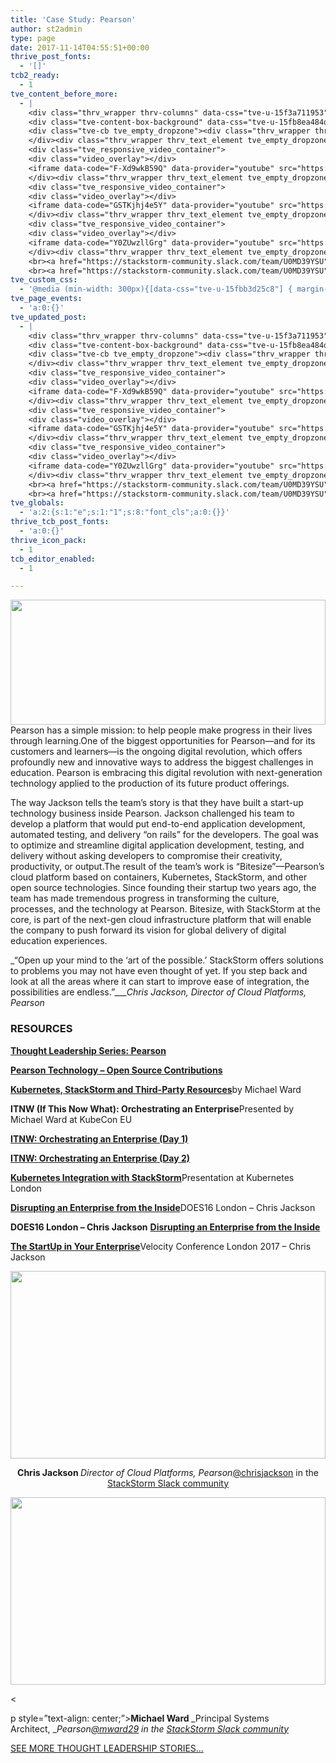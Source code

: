 ```yaml
---
title: 'Case Study: Pearson'
author: st2admin
type: page
date: 2017-11-14T04:55:51+00:00
thrive_post_fonts:
  - '[]'
tcb2_ready:
  - 1
tve_content_before_more:
  - |
    <div class="thrv_wrapper thrv-columns" data-css="tve-u-15f3a711953"><div class="tcb-flex-row tcb-resized tcb--cols--2" data-css="tve-u-15f3a71c57f"><div class="tcb-flex-col" data-css="tve-u-15fb8e531aa" style=""><div class="tcb-col tve_empty_dropzone" data-css="tve-u-15f31a6a6c0"><div class="thrv_wrapper thrv-columns" data-css="tve-u-15fb8e46836" style=""><div class="tcb-flex-row tcb--cols--2 tcb-resized" data-css="tve-u-15fb8e457bd"><div class="tcb-flex-col" data-css="tve-u-15fb8e3f181" style=""><div class="tcb-col tve_empty_dropzone"><div class="thrv_wrapper tve_image_caption" data-css="tve-u-15fb8e3d64a"><span class="tve_image_frame" style="width: 100%;"><a href="https://stackstorm.com/wp/wp-content/uploads/2017/11/pearson.jpg" rel=""><img class="tve_image wp-image-7236" alt="" width="300" height="200" title="pearson" data-id="7236" src="//stackstorm.com/wp/wp-content/uploads/2017/11/pearson.jpg" style="width: 100%;"></a></span></div></div></div><div class="tcb-flex-col" data-css="tve-u-15fb8e383c5" style=""><div class="tcb-col tve_empty_dropzone"><div class="thrv_wrapper thrv_text_element tve_empty_dropzone" style=""><p>Pearson has a simple mission: to help people make progress in their lives through learning.<br><br>One of the biggest opportunities for Pearson—and for its customers and learners—is the ongoing digital revolution, which offers profoundly new and innovative ways to address the biggest challenges in education. Pearson is embracing this digital revolution with next-generation technology applied to the production of its future product offerings.&nbsp;</p></div></div></div></div></div><div class="thrv_wrapper thrv_text_element tve_empty_dropzone"><p>The way Jackson tells the team’s story is that they have built a start-up technology business inside Pearson. Jackson challenged his team to develop a platform that would put end-to-end application development, automated testing, and delivery “on rails” for the developers. The goal was to optimize and streamline digital application development, testing, and delivery without asking developers to compromise their creativity, productivity, or output.<br><br>The result of the team's work is “Bitesize”—Pearson's cloud platform based on containers, Kubernetes, StackStorm, and other open source technologies. Since founding their startup two years ago, the team has made tremendous progress in transforming the culture, processes, and the technology at Pearson. Bitesize, with StackStorm at the core, is part of the next-gen cloud infrastructure platform that will enable the company to push forward its vision for global delivery of digital education experiences.&nbsp;</p></div><div class="thrv_wrapper thrv_contentbox_shortcode thrv-content-box" data-css="tve-u-15fb8ea39b1">
    <div class="tve-content-box-background" data-css="tve-u-15fb8ea484d" data-clip-id="eb362f74a40ca"><svg width="0" height="0" class="tve-decoration-svg"><defs><clipPath id="clip-bottom-eb362f74a40ca" class="decoration-clip clip-path-bottom" clipPathUnits="objectBoundingBox" data-screen="" decoration-type="slanted" slanted-angle="5" style=""><polygon points="0 0, 0 1, 11.4301 0, 1 0"></polygon></clipPath></defs></svg></div>
    <div class="tve-cb tve_empty_dropzone"><div class="thrv_wrapper thrv_text_element tve_empty_dropzone"><p><em>“Open up your mind to the 'art of the possible.' StackStorm offers solutions to problems you may not have even thought of yet. If you step back and look at all the areas where it can start to improve ease of integration, the possibilities are endless.”</em><em></em><br><em><br>Chris Jackson, </em><br><em>Director of Cloud Platforms, Pearson</em></p></div></div>
    </div><div class="thrv_wrapper thrv_text_element tve_empty_dropzone" data-css="tve-u-15f3a5f3a2d"><h3 class="">RESOURCES</h3></div><div class="thrv_wrapper thrv-columns" style=""><div class="tcb-flex-row tcb--cols--2 tcb-resized" data-css="tve-u-15f3a71c586"><div class="tcb-flex-col" data-css="tve-u-15fb8e58782" style=""><div class="tcb-col tve_empty_dropzone"><div class="thrv_wrapper thrv_icon tcb-icon-display" data-css="tve-u-15fb8e56833" data-link-wrap="1" data-tcb_hover_state_parent=""><span data-name="file-pdf" class="tve_sc_icon icon-file-pdf"></span></div></div></div><div class="tcb-flex-col" data-css="tve-u-15fb8e5878b" style=""><div class="tcb-col tve_empty_dropzone"><div class="thrv_wrapper thrv_text_element tve_empty_dropzone" data-css="tve-u-15fbaeafe37" style=""><p><a href="https://stackstorm.com/wp/wp-content/uploads/2017/11/Pearson-Thought-Leadership-Paper_102717.pdf" rel="nofollow" target="_blank"><strong>Thought Leadership Series: Pearson</strong><strong></strong></a><br></p></div></div></div></div></div><div class="thrv_wrapper thrv-columns" style=""><div class="tcb-flex-row tcb--cols--2 tcb-resized" data-css="tve-u-15f3a71c586"><div class="tcb-flex-col" data-css="tve-u-15fb8e5bd07" style=""><div class="tcb-col tve_empty_dropzone"><div class="thrv_wrapper thrv_icon tcb-icon-display" data-css="tve-u-15fb8e5990d" data-link-wrap="1" data-tcb_hover_state_parent=""><span data-name="github2" class="tve_sc_icon icon-github2"></span></div></div></div><div class="tcb-flex-col" data-css="tve-u-15fb8e5bd10" style=""><div class="tcb-col tve_empty_dropzone"><div class="thrv_wrapper thrv_text_element tve_empty_dropzone" data-css="tve-u-15fbaeb5586" style=""><p><strong><a href="https://github.com/pearsontechnology" rel="nofollow" target="_blank">Pearson Technology - Open Source Contributions</a>&nbsp;</strong></p></div></div></div></div></div><div class="thrv_wrapper thrv-columns"><div class="tcb-flex-row tcb--cols--2 tcb-resized" data-css="tve-u-15f3a71c588"><div class="tcb-flex-col" data-css="tve-u-15fb8e5eb9b" style=""><div class="tcb-col tve_empty_dropzone"><a href="http://www.devoperandi.com/tag/stackstorm/" target="_blank" rel="" class="tve_empty_dropzone"><div class="thrv_wrapper thrv_icon tcb-icon-display" data-css="tve-u-15fb8e5d547" data-tcb_hover_state_parent="" data-link-wrap="1"><span data-name="newspaper2" class="tve_sc_icon icon-newspaper2"></span></div></a></div></div><div class="tcb-flex-col" data-css="tve-u-15fb8e5eba5" style=""><div class="tcb-col tve_empty_dropzone" style=""><div class="thrv_wrapper thrv_text_element tve_empty_dropzone" data-css="tve-u-15f3a5eb67b"><p><a href="http://www.devoperandi.com/tag/stackstorm/" rel="nofollow" target="_blank"><strong>Kubernetes, StackStorm and Third-Party Resources</strong></a><br>by Michael Ward</p></div></div></div></div></div><div class="thrv_wrapper thrv-columns"><div class="tcb-flex-row tcb-resized tcb--cols--2" data-css="tve-u-15fbb394adf"><div class="tcb-flex-col" data-css="tve-u-15fb8e61608" style=""><div class="tcb-col tve_empty_dropzone"><div class="thrv_wrapper thrv_icon tcb-icon-display" data-css="tve-u-15fb8e60183" data-tcb_hover_state_parent="" data-link-wrap="1"><span data-name="video2" class="tve_sc_icon icon-video2"></span></div></div></div><div class="tcb-flex-col" data-css="tve-u-15fb8e61612" style=""><div class="tcb-col tve_empty_dropzone"><div class="thrv_wrapper thrv_text_element tve_empty_dropzone" data-css="tve-u-15f3a5ed55f"><p><strong>ITNW (If This Now What): Orchestrating an Enterprise</strong><br>Presented by Michael Ward at KubeCon EU</p></div><div class="thrv_wrapper thrv-columns" data-css="tve-u-15fbb3716c9"><div class="tcb-flex-row tcb--cols--2" data-css="tve-u-15fbb370a04"><div class="tcb-flex-col"><div class="tcb-col tve_empty_dropzone"><div class="thrv_responsive_video thrv_wrapper" data-type="youtube" data-url="https://www.youtube.com/watch?v=F-Xd9wkB59Q" data-css="tve-u-15fbb376a53">
    <div class="tve_responsive_video_container">
    <div class="video_overlay"></div>
    <iframe data-code="F-Xd9wkB59Q" data-provider="youtube" src="https://www.youtube.com/embed/F-Xd9wkB59Q?rel=1&amp;modestbranding=0&amp;controls=1&amp;showinfo=1&amp;fs=1&amp;wmode=transparent" data-src="https://www.youtube.com/embed/F-Xd9wkB59Q?rel=1&amp;modestbranding=0&amp;controls=1&amp;showinfo=1&amp;fs=1&amp;wmode=transparent" frameborder="0" allowfullscreen=""></iframe></div>
    </div><div class="thrv_wrapper thrv_text_element tve_empty_dropzone" data-css="tve-u-15fbb387e03"><p data-css="tve-u-15fbb386865"><a href="https://www.youtube.com/watch?v=F-Xd9wkB59Q" target="_blank" rel="nofollow"><strong>ITNW: Orchestrating an Enterprise (Day 1)</strong></a></p></div></div></div><div class="tcb-flex-col"><div class="tcb-col tve_empty_dropzone"><div class="thrv_responsive_video thrv_wrapper" data-type="youtube" data-url="https://www.youtube.com/watch?v=GSTKjhj4e5Y" data-css="tve-u-15fbb37872b">
    <div class="tve_responsive_video_container">
    <div class="video_overlay"></div>
    <iframe data-code="GSTKjhj4e5Y" data-provider="youtube" src="https://www.youtube.com/embed/GSTKjhj4e5Y?rel=1&amp;modestbranding=0&amp;controls=1&amp;showinfo=1&amp;fs=1&amp;wmode=transparent" data-src="https://www.youtube.com/embed/GSTKjhj4e5Y?rel=1&amp;modestbranding=0&amp;controls=1&amp;showinfo=1&amp;fs=1&amp;wmode=transparent" frameborder="0" allowfullscreen=""></iframe></div>
    </div><div class="thrv_wrapper thrv_text_element tve_empty_dropzone" data-css="tve-u-15fbb387e03"><p data-css="tve-u-15fbb386865"><a href="https://www.youtube.com/watch?v=GSTKjhj4e5Y" target="_blank" rel="nofollow"><strong>ITNW: Orchestrating an Enterprise (Day 2)</strong></a></p></div></div></div></div></div></div></div></div></div><div class="thrv_wrapper thrv-columns"><div class="tcb-flex-row tcb-resized tcb--cols--2" data-css="tve-u-15f3a71c589"><div class="tcb-flex-col" data-css="tve-u-15fb8e63904" style=""><div class="tcb-col tve_empty_dropzone"><div class="thrv_wrapper thrv_icon tcb-icon-display" data-css="tve-u-15fb8e622b3" data-tcb_hover_state_parent="" data-link-wrap="1"><span data-name="video2" class="tve_sc_icon icon-video2"></span></div></div></div><div class="tcb-flex-col" data-css="tve-u-15fb8e6390d" style=""><div class="tcb-col tve_empty_dropzone"><div class="thrv_wrapper thrv_text_element tve_empty_dropzone" data-css="tve-u-15f3a5ed55f"><p><a href="https://skillsmatter.com/skillscasts/9253-kubernetes-integration-with-stackstorm" rel="nofollow" target="_blank"><strong>Kubernetes Integration with StackStorm</strong></a><br>Presentation at Kubernetes London</p></div></div></div></div></div><div class="thrv_wrapper thrv-columns"><div class="tcb-flex-row tcb-resized tcb--cols--2" data-css="tve-u-15f3a71c589"><div class="tcb-flex-col" data-css="tve-u-15fb8e6624a" style=""><div class="tcb-col tve_empty_dropzone"><div class="thrv_wrapper thrv_icon tcb-icon-display" data-css="tve-u-15fb8e64568" data-tcb_hover_state_parent="" data-link-wrap="1"><span data-name="video2" class="tve_sc_icon icon-video2"></span></div></div></div><div class="tcb-flex-col" data-css="tve-u-15fb8e66259" style=""><div class="tcb-col tve_empty_dropzone"><div class="thrv_wrapper thrv_text_element tve_empty_dropzone" data-css="tve-u-15f3a5ed55f"><p><a href="https://www.youtube.com/watch?v=Y0ZUwzllGrg" rel="nofollow" target="_blank"><strong>Disrupting an Enterprise from the Inside</strong></a><br>DOES16 London - Chris Jackson</p></div><div class="thrv_wrapper thrv-columns" data-css="tve-u-15fbb3cf459"><div class="tcb-flex-row tcb--cols--2" data-css="tve-u-15fbb3cf864"><div class="tcb-flex-col"><div class="tcb-col tve_empty_dropzone"><div class="thrv_responsive_video thrv_wrapper" data-type="youtube" data-url="https://www.youtube.com/watch?v=Y0ZUwzllGrg" data-css="tve-u-15fbb3d25c8">
    <div class="tve_responsive_video_container">
    <div class="video_overlay"></div>
    <iframe data-code="Y0ZUwzllGrg" data-provider="youtube" src="https://www.youtube.com/embed/Y0ZUwzllGrg?rel=1&amp;modestbranding=0&amp;controls=1&amp;showinfo=1&amp;fs=1&amp;wmode=transparent" data-src="https://www.youtube.com/embed/Y0ZUwzllGrg?rel=1&amp;modestbranding=0&amp;controls=1&amp;showinfo=1&amp;fs=1&amp;wmode=transparent" frameborder="0" allowfullscreen=""></iframe></div>
    </div><div class="thrv_wrapper thrv_text_element tve_empty_dropzone" data-css="tve-u-15fbb387e03"><p data-css="tve-u-15fbb386865"><strong>DOES16 London - Chris Jackson </strong><br><a href="https://www.youtube.com/watch?v=Y0ZUwzllGrg" target="_blank" rel="nofollow"><strong>Disrupting an Enterprise from the Inside</strong></a></p></div></div></div><div class="tcb-flex-col"><div class="tcb-col"></div></div></div></div></div></div></div></div><div class="thrv_wrapper thrv-columns"><div class="tcb-flex-row tcb--cols--2 tcb-resized" data-css="tve-u-15f3a71c586"><div class="tcb-flex-col" data-css="tve-u-15fb8e68837" style=""><div class="tcb-col tve_empty_dropzone"><div class="thrv_wrapper thrv_icon tcb-icon-display" data-css="tve-u-15fb8e67303" data-link-wrap="1" data-tcb_hover_state_parent=""><span data-name="file-pdf" class="tve_sc_icon icon-file-pdf"></span></div></div></div><div class="tcb-flex-col" data-css="tve-u-15fb8e68841" style=""><div class="tcb-col tve_empty_dropzone"><div class="thrv_wrapper thrv_text_element tve_empty_dropzone" data-css="tve-u-15f3a5e95a7"><p><a href="https://cdn.oreillystatic.com/en/assets/1/event/264/The%20story%20of%20a%20startup%20built%20to%20disrupt%20an%20enterprise%20from%20the%20inside%20out%20Presentation.pdf" rel="nofollow" target="_blank"><strong>The StartUp in Your Enterprise</strong></a><br>Velocity Conference London 2017 - Chris Jackson</p></div></div></div></div></div><div class="thrv_wrapper thrv_text_element tve_empty_dropzone"><p><br></p></div></div></div><div class="tcb-flex-col" data-css="tve-u-15fb8e531b3" style=""><div class="tcb-col tve_empty_dropzone" style=""><div class="thrv_wrapper tve_image_caption" data-css="tve-u-15fb8e4c554"><span class="tve_image_frame" style="width: 100%;"><a href="https://stackstorm.com/wp/wp-content/uploads/2017/11/chrisjackson.jpg" rel=""><img class="tve_image wp-image-7221" alt="" width="300" height="300" title="chrisjackson" data-id="7221" src="//stackstorm.com/wp/wp-content/uploads/2017/11/chrisjackson-300x300.jpg" scale="0" style="width: 100%;"></a></span></div><div class="thrv_wrapper thrv_text_element tve_empty_dropzone" data-css="tve-u-15f6f4e0ffb" style=""><p style="text-align: center;"><strong>Chris Jackson&nbsp;</strong><br><em>Director of Cloud Platforms, </em><em>Pearson</em>
    <br><a href="https://stackstorm-community.slack.com/team/U0MD39YSU" rel="nofollow" target="_blank">@chrisjackson</a> in the <a href="https://stackstorm.com/community-signup" rel="nofollow" target="_blank">StackStorm Slack community</a></p></div><div class="thrv_wrapper tve_image_caption" data-css="tve-u-15fb8e4fea4"><span class="tve_image_frame" style="width: 100%;"><a href="https://stackstorm.com/wp/wp-content/uploads/2017/11/michaelward.jpg" rel=""><img class="tve_image wp-image-7230" alt="" width="300" height="300" title="michaelward" data-id="7230" src="//stackstorm.com/wp/wp-content/uploads/2017/11/michaelward-300x300.jpg" scale="0" style="width: 100%;"></a></span></div><div class="thrv_wrapper thrv_text_element tve_empty_dropzone" style=""><p style="text-align: center;"><strong>Michael Ward&nbsp;</strong><br><em>Principal Systems Architect,&nbsp;</em><em>Pearson</em><br><a href="https://stackstorm-community.slack.com/team/U0JRSKXJ9" rel="nofollow" target="_blank"><em>@mward29</em></a><em> in the <a href="https://stackstorm.com/community-signup" rel="nofollow" target="_blank">StackStorm Slack community</a></em>
    <br><a href="https://stackstorm-community.slack.com/team/U0MD39YSU" rel="nofollow" target="_blank">​</a></p></div></div></div></div></div><div class="thrv_wrapper thrv_text_element tve_empty_dropzone"><p><a href="https://stackstorm.com/stackstorm-thought-leaders/">SEE MORE THOUGHT LEADERSHIP STORIES...</a></p></div>
tve_custom_css:
  - '@media (min-width: 300px){[data-css="tve-u-15fbb3d25c8"] { margin-top: 0px !important; margin-bottom: 0px !important; }[data-css="tve-u-15fbb3cf864"] { padding-top: 0px !important; padding-bottom: 0px !important; }[data-css="tve-u-15fbb3cf459"] { margin-top: 0px !important; margin-bottom: 0px !important; }[data-css="tve-u-15fbb394adf"] { padding-bottom: 0px !important; padding-top: 0px !important; }[data-css="tve-u-15fbb387e03"] { margin-left: auto !important; margin-right: auto !important; float: none; }#tve_editor [data-css="tve-u-15fbb386865"] { font-size: 12px !important; }[data-css="tve-u-15fbb37872b"] { margin-top: 0px !important; margin-bottom: 0px !important; }[data-css="tve-u-15fbb376a53"] { margin-top: 0px !important; margin-bottom: 0px !important; }[data-css="tve-u-15fbb3716c9"] { margin-top: 0px !important; }[data-css="tve-u-15fbb370a04"] { padding-top: 0px !important; padding-bottom: 0px !important; }[data-css="tve-u-15fbaeb5586"] { margin-top: 12px !important; }[data-css="tve-u-15fbaeafe37"] { margin-top: 12px !important; }[data-css="tve-u-15fb8ea484d"] { clip-path: url("#clip-bottom-eb362f74a40ca"); -webkit-clip-path: url("#clip-bottom-eb362f74a40ca");  background-color: rgb(239, 239, 239) !important; }[data-css="tve-u-15fb8ea39b1"] { max-width: 700px; float: none; margin-left: auto !important; margin-right: auto !important; padding: 36px !important; }[data-css="tve-u-15fb8e68841"] { max-width: 85%; }[data-css="tve-u-15fb8e68837"] { max-width: 15%; }#tve_editor [data-css="tve-u-15fb8e67303"] > :first-child { color: rgb(255, 146, 18); }[data-css="tve-u-15fb8e67303"] { font-size: 60px; width: 60px; height: 60px; margin-top: 0px !important; margin-bottom: 0px !important; }[data-css="tve-u-15fb8e66259"] { max-width: 85%; }[data-css="tve-u-15fb8e6624a"] { max-width: 15%; }#tve_editor [data-css="tve-u-15fb8e64568"] > :first-child { color: rgb(255, 146, 18); }[data-css="tve-u-15fb8e64568"] { font-size: 60px; width: 60px; height: 60px; margin-top: 0px !important; margin-bottom: 0px !important; }[data-css="tve-u-15fb8e6390d"] { max-width: 85%; }[data-css="tve-u-15fb8e63904"] { max-width: 15%; }#tve_editor [data-css="tve-u-15fb8e622b3"] > :first-child { color: rgb(255, 146, 18); }[data-css="tve-u-15fb8e622b3"] { font-size: 60px; width: 60px; height: 60px; margin-top: 0px !important; margin-bottom: 0px !important; }[data-css="tve-u-15fb8e61612"] { max-width: 85%; }[data-css="tve-u-15fb8e61608"] { max-width: 15%; }#tve_editor [data-css="tve-u-15fb8e60183"] > :first-child { color: rgb(255, 146, 18); }[data-css="tve-u-15fb8e60183"] { font-size: 60px; width: 60px; height: 60px; margin-top: 0px !important; margin-bottom: 0px !important; }[data-css="tve-u-15fb8e5eba5"] { max-width: 85%; }[data-css="tve-u-15fb8e5eb9b"] { max-width: 15%; }#tve_editor [data-css="tve-u-15fb8e5d547"] > :first-child { color: rgb(255, 146, 18); }[data-css="tve-u-15fb8e5d547"] { font-size: 60px; width: 60px; height: 60px; margin-top: 0px !important; margin-bottom: 0px !important; }[data-css="tve-u-15fb8e5bd10"] { max-width: 85%; }[data-css="tve-u-15fb8e5bd07"] { max-width: 15%; }#tve_editor [data-css="tve-u-15fb8e5990d"] > :first-child { color: rgb(255, 146, 18); }[data-css="tve-u-15fb8e5990d"] { font-size: 60px; width: 60px; height: 60px; margin-top: 0px !important; margin-bottom: 0px !important; }[data-css="tve-u-15fb8e5878b"] { max-width: 85%; }[data-css="tve-u-15fb8e58782"] { max-width: 15%; }#tve_editor [data-css="tve-u-15fb8e56833"] > :first-child { color: rgb(255, 146, 18); }[data-css="tve-u-15fb8e56833"] { font-size: 60px; width: 60px; height: 60px; margin-top: 0px !important; margin-bottom: 0px !important; }[data-css="tve-u-15fb8e531b3"] { max-width: 25%; }[data-css="tve-u-15fb8e531aa"] { max-width: 75%; }[data-css="tve-u-15fb8e4fea4"] + div { clear: none; }[data-css="tve-u-15fb8e4fea4"] { float: none; width: 200px; margin-left: auto !important; margin-right: auto !important; }[data-css="tve-u-15fb8e4c554"] + div { clear: none; }[data-css="tve-u-15fb8e4c554"] { float: none; width: 200px; margin-left: auto !important; margin-right: auto !important; }[data-css="tve-u-15fb8e46836"] { margin-bottom: 0px !important; margin-top: 0px !important; }[data-css="tve-u-15fb8e457bd"] { padding-bottom: 0px !important; padding-top: 0px !important; }[data-css="tve-u-15fb8e3f181"] { max-width: 20%; }[data-css="tve-u-15fb8e3d64a"] { float: none; width: 150px; margin-top: 0px !important; }[data-css="tve-u-15fb8e383c5"] { max-width: 80%; }}'
tve_page_events:
  - 'a:0:{}'
tve_updated_post:
  - |
    <div class="thrv_wrapper thrv-columns" data-css="tve-u-15f3a711953"><div class="tcb-flex-row tcb-resized tcb--cols--2" data-css="tve-u-15f3a71c57f"><div class="tcb-flex-col" data-css="tve-u-15fb8e531aa" style=""><div class="tcb-col tve_empty_dropzone" data-css="tve-u-15f31a6a6c0"><div class="thrv_wrapper thrv-columns" data-css="tve-u-15fb8e46836" style=""><div class="tcb-flex-row tcb--cols--2 tcb-resized" data-css="tve-u-15fb8e457bd"><div class="tcb-flex-col" data-css="tve-u-15fb8e3f181" style=""><div class="tcb-col tve_empty_dropzone"><div class="thrv_wrapper tve_image_caption" data-css="tve-u-15fb8e3d64a"><span class="tve_image_frame" style="width: 100%;"><a href="https://stackstorm.com/wp/wp-content/uploads/2017/11/pearson.jpg" rel=""><img class="tve_image wp-image-7236" alt="" width="300" height="200" title="pearson" data-id="7236" src="//stackstorm.com/wp/wp-content/uploads/2017/11/pearson.jpg" style="width: 100%;"></a></span></div></div></div><div class="tcb-flex-col" data-css="tve-u-15fb8e383c5" style=""><div class="tcb-col tve_empty_dropzone"><div class="thrv_wrapper thrv_text_element tve_empty_dropzone" style=""><p>Pearson has a simple mission: to help people make progress in their lives through learning.<br><br>One of the biggest opportunities for Pearson—and for its customers and learners—is the ongoing digital revolution, which offers profoundly new and innovative ways to address the biggest challenges in education. Pearson is embracing this digital revolution with next-generation technology applied to the production of its future product offerings.&nbsp;</p></div></div></div></div></div><div class="thrv_wrapper thrv_text_element tve_empty_dropzone"><p>The way Jackson tells the team’s story is that they have built a start-up technology business inside Pearson. Jackson challenged his team to develop a platform that would put end-to-end application development, automated testing, and delivery “on rails” for the developers. The goal was to optimize and streamline digital application development, testing, and delivery without asking developers to compromise their creativity, productivity, or output.<br><br>The result of the team's work is “Bitesize”—Pearson's cloud platform based on containers, Kubernetes, StackStorm, and other open source technologies. Since founding their startup two years ago, the team has made tremendous progress in transforming the culture, processes, and the technology at Pearson. Bitesize, with StackStorm at the core, is part of the next-gen cloud infrastructure platform that will enable the company to push forward its vision for global delivery of digital education experiences.&nbsp;</p></div><div class="thrv_wrapper thrv_contentbox_shortcode thrv-content-box" data-css="tve-u-15fb8ea39b1">
    <div class="tve-content-box-background" data-css="tve-u-15fb8ea484d" data-clip-id="eb362f74a40ca"><svg width="0" height="0" class="tve-decoration-svg"><defs><clipPath id="clip-bottom-eb362f74a40ca" class="decoration-clip clip-path-bottom" clipPathUnits="objectBoundingBox" data-screen="" decoration-type="slanted" slanted-angle="5" style=""><polygon points="0 0, 0 1, 11.4301 0, 1 0"></polygon></clipPath></defs></svg></div>
    <div class="tve-cb tve_empty_dropzone"><div class="thrv_wrapper thrv_text_element tve_empty_dropzone"><p><em>“Open up your mind to the 'art of the possible.' StackStorm offers solutions to problems you may not have even thought of yet. If you step back and look at all the areas where it can start to improve ease of integration, the possibilities are endless.”</em><em></em><br><em><br>Chris Jackson, </em><br><em>Director of Cloud Platforms, Pearson</em></p></div></div>
    </div><div class="thrv_wrapper thrv_text_element tve_empty_dropzone" data-css="tve-u-15f3a5f3a2d"><h3 class="">RESOURCES</h3></div><div class="thrv_wrapper thrv-columns" style=""><div class="tcb-flex-row tcb--cols--2 tcb-resized" data-css="tve-u-15f3a71c586"><div class="tcb-flex-col" data-css="tve-u-15fb8e58782" style=""><div class="tcb-col tve_empty_dropzone"><div class="thrv_wrapper thrv_icon tcb-icon-display" data-css="tve-u-15fb8e56833" data-link-wrap="1" data-tcb_hover_state_parent=""><span data-name="file-pdf" class="tve_sc_icon icon-file-pdf"></span></div></div></div><div class="tcb-flex-col" data-css="tve-u-15fb8e5878b" style=""><div class="tcb-col tve_empty_dropzone"><div class="thrv_wrapper thrv_text_element tve_empty_dropzone" data-css="tve-u-15fbaeafe37" style=""><p><a href="https://stackstorm.com/wp/wp-content/uploads/2017/11/Pearson-Thought-Leadership-Paper_102717.pdf" rel="nofollow" target="_blank"><strong>Thought Leadership Series: Pearson</strong><strong></strong></a><br></p></div></div></div></div></div><div class="thrv_wrapper thrv-columns" style=""><div class="tcb-flex-row tcb--cols--2 tcb-resized" data-css="tve-u-15f3a71c586"><div class="tcb-flex-col" data-css="tve-u-15fb8e5bd07" style=""><div class="tcb-col tve_empty_dropzone"><div class="thrv_wrapper thrv_icon tcb-icon-display" data-css="tve-u-15fb8e5990d" data-link-wrap="1" data-tcb_hover_state_parent=""><span data-name="github2" class="tve_sc_icon icon-github2"></span></div></div></div><div class="tcb-flex-col" data-css="tve-u-15fb8e5bd10" style=""><div class="tcb-col tve_empty_dropzone"><div class="thrv_wrapper thrv_text_element tve_empty_dropzone" data-css="tve-u-15fbaeb5586" style=""><p><strong><a href="https://github.com/pearsontechnology" rel="nofollow" target="_blank">Pearson Technology - Open Source Contributions</a>&nbsp;</strong></p></div></div></div></div></div><div class="thrv_wrapper thrv-columns"><div class="tcb-flex-row tcb--cols--2 tcb-resized" data-css="tve-u-15f3a71c588"><div class="tcb-flex-col" data-css="tve-u-15fb8e5eb9b" style=""><div class="tcb-col tve_empty_dropzone"><a href="http://www.devoperandi.com/tag/stackstorm/" target="_blank" rel="" class="tve_empty_dropzone"><div class="thrv_wrapper thrv_icon tcb-icon-display" data-css="tve-u-15fb8e5d547" data-tcb_hover_state_parent="" data-link-wrap="1"><span data-name="newspaper2" class="tve_sc_icon icon-newspaper2"></span></div></a></div></div><div class="tcb-flex-col" data-css="tve-u-15fb8e5eba5" style=""><div class="tcb-col tve_empty_dropzone" style=""><div class="thrv_wrapper thrv_text_element tve_empty_dropzone" data-css="tve-u-15f3a5eb67b"><p><a href="http://www.devoperandi.com/tag/stackstorm/" rel="nofollow" target="_blank"><strong>Kubernetes, StackStorm and Third-Party Resources</strong></a><br>by Michael Ward</p></div></div></div></div></div><div class="thrv_wrapper thrv-columns"><div class="tcb-flex-row tcb-resized tcb--cols--2" data-css="tve-u-15fbb394adf"><div class="tcb-flex-col" data-css="tve-u-15fb8e61608" style=""><div class="tcb-col tve_empty_dropzone"><div class="thrv_wrapper thrv_icon tcb-icon-display" data-css="tve-u-15fb8e60183" data-tcb_hover_state_parent="" data-link-wrap="1"><span data-name="video2" class="tve_sc_icon icon-video2"></span></div></div></div><div class="tcb-flex-col" data-css="tve-u-15fb8e61612" style=""><div class="tcb-col tve_empty_dropzone"><div class="thrv_wrapper thrv_text_element tve_empty_dropzone" data-css="tve-u-15f3a5ed55f"><p><strong>ITNW (If This Now What): Orchestrating an Enterprise</strong><br>Presented by Michael Ward at KubeCon EU</p></div><div class="thrv_wrapper thrv-columns" data-css="tve-u-15fbb3716c9"><div class="tcb-flex-row tcb--cols--2" data-css="tve-u-15fbb370a04"><div class="tcb-flex-col"><div class="tcb-col tve_empty_dropzone"><div class="thrv_responsive_video thrv_wrapper" data-type="youtube" data-url="https://www.youtube.com/watch?v=F-Xd9wkB59Q" data-css="tve-u-15fbb376a53">
    <div class="tve_responsive_video_container">
    <div class="video_overlay"></div>
    <iframe data-code="F-Xd9wkB59Q" data-provider="youtube" src="https://www.youtube.com/embed/F-Xd9wkB59Q?rel=1&amp;modestbranding=0&amp;controls=1&amp;showinfo=1&amp;fs=1&amp;wmode=transparent" data-src="https://www.youtube.com/embed/F-Xd9wkB59Q?rel=1&amp;modestbranding=0&amp;controls=1&amp;showinfo=1&amp;fs=1&amp;wmode=transparent" frameborder="0" allowfullscreen=""></iframe></div>
    </div><div class="thrv_wrapper thrv_text_element tve_empty_dropzone" data-css="tve-u-15fbb387e03"><p data-css="tve-u-15fbb386865"><a href="https://www.youtube.com/watch?v=F-Xd9wkB59Q" target="_blank" rel="nofollow"><strong>ITNW: Orchestrating an Enterprise (Day 1)</strong></a></p></div></div></div><div class="tcb-flex-col"><div class="tcb-col tve_empty_dropzone"><div class="thrv_responsive_video thrv_wrapper" data-type="youtube" data-url="https://www.youtube.com/watch?v=GSTKjhj4e5Y" data-css="tve-u-15fbb37872b">
    <div class="tve_responsive_video_container">
    <div class="video_overlay"></div>
    <iframe data-code="GSTKjhj4e5Y" data-provider="youtube" src="https://www.youtube.com/embed/GSTKjhj4e5Y?rel=1&amp;modestbranding=0&amp;controls=1&amp;showinfo=1&amp;fs=1&amp;wmode=transparent" data-src="https://www.youtube.com/embed/GSTKjhj4e5Y?rel=1&amp;modestbranding=0&amp;controls=1&amp;showinfo=1&amp;fs=1&amp;wmode=transparent" frameborder="0" allowfullscreen=""></iframe></div>
    </div><div class="thrv_wrapper thrv_text_element tve_empty_dropzone" data-css="tve-u-15fbb387e03"><p data-css="tve-u-15fbb386865"><a href="https://www.youtube.com/watch?v=GSTKjhj4e5Y" target="_blank" rel="nofollow"><strong>ITNW: Orchestrating an Enterprise (Day 2)</strong></a></p></div></div></div></div></div></div></div></div></div><div class="thrv_wrapper thrv-columns"><div class="tcb-flex-row tcb-resized tcb--cols--2" data-css="tve-u-15f3a71c589"><div class="tcb-flex-col" data-css="tve-u-15fb8e63904" style=""><div class="tcb-col tve_empty_dropzone"><div class="thrv_wrapper thrv_icon tcb-icon-display" data-css="tve-u-15fb8e622b3" data-tcb_hover_state_parent="" data-link-wrap="1"><span data-name="video2" class="tve_sc_icon icon-video2"></span></div></div></div><div class="tcb-flex-col" data-css="tve-u-15fb8e6390d" style=""><div class="tcb-col tve_empty_dropzone"><div class="thrv_wrapper thrv_text_element tve_empty_dropzone" data-css="tve-u-15f3a5ed55f"><p><a href="https://skillsmatter.com/skillscasts/9253-kubernetes-integration-with-stackstorm" rel="nofollow" target="_blank"><strong>Kubernetes Integration with StackStorm</strong></a><br>Presentation at Kubernetes London</p></div></div></div></div></div><div class="thrv_wrapper thrv-columns"><div class="tcb-flex-row tcb-resized tcb--cols--2" data-css="tve-u-15f3a71c589"><div class="tcb-flex-col" data-css="tve-u-15fb8e6624a" style=""><div class="tcb-col tve_empty_dropzone"><div class="thrv_wrapper thrv_icon tcb-icon-display" data-css="tve-u-15fb8e64568" data-tcb_hover_state_parent="" data-link-wrap="1"><span data-name="video2" class="tve_sc_icon icon-video2"></span></div></div></div><div class="tcb-flex-col" data-css="tve-u-15fb8e66259" style=""><div class="tcb-col tve_empty_dropzone"><div class="thrv_wrapper thrv_text_element tve_empty_dropzone" data-css="tve-u-15f3a5ed55f"><p><a href="https://www.youtube.com/watch?v=Y0ZUwzllGrg" rel="nofollow" target="_blank"><strong>Disrupting an Enterprise from the Inside</strong></a><br>DOES16 London - Chris Jackson</p></div><div class="thrv_wrapper thrv-columns" data-css="tve-u-15fbb3cf459"><div class="tcb-flex-row tcb--cols--2" data-css="tve-u-15fbb3cf864"><div class="tcb-flex-col"><div class="tcb-col tve_empty_dropzone"><div class="thrv_responsive_video thrv_wrapper" data-type="youtube" data-url="https://www.youtube.com/watch?v=Y0ZUwzllGrg" data-css="tve-u-15fbb3d25c8">
    <div class="tve_responsive_video_container">
    <div class="video_overlay"></div>
    <iframe data-code="Y0ZUwzllGrg" data-provider="youtube" src="https://www.youtube.com/embed/Y0ZUwzllGrg?rel=1&amp;modestbranding=0&amp;controls=1&amp;showinfo=1&amp;fs=1&amp;wmode=transparent" data-src="https://www.youtube.com/embed/Y0ZUwzllGrg?rel=1&amp;modestbranding=0&amp;controls=1&amp;showinfo=1&amp;fs=1&amp;wmode=transparent" frameborder="0" allowfullscreen=""></iframe></div>
    </div><div class="thrv_wrapper thrv_text_element tve_empty_dropzone" data-css="tve-u-15fbb387e03"><p data-css="tve-u-15fbb386865"><strong>DOES16 London - Chris Jackson </strong><br><a href="https://www.youtube.com/watch?v=Y0ZUwzllGrg" target="_blank" rel="nofollow"><strong>Disrupting an Enterprise from the Inside</strong></a></p></div></div></div><div class="tcb-flex-col"><div class="tcb-col"></div></div></div></div></div></div></div></div><div class="thrv_wrapper thrv-columns"><div class="tcb-flex-row tcb--cols--2 tcb-resized" data-css="tve-u-15f3a71c586"><div class="tcb-flex-col" data-css="tve-u-15fb8e68837" style=""><div class="tcb-col tve_empty_dropzone"><div class="thrv_wrapper thrv_icon tcb-icon-display" data-css="tve-u-15fb8e67303" data-link-wrap="1" data-tcb_hover_state_parent=""><span data-name="file-pdf" class="tve_sc_icon icon-file-pdf"></span></div></div></div><div class="tcb-flex-col" data-css="tve-u-15fb8e68841" style=""><div class="tcb-col tve_empty_dropzone"><div class="thrv_wrapper thrv_text_element tve_empty_dropzone" data-css="tve-u-15f3a5e95a7"><p><a href="https://cdn.oreillystatic.com/en/assets/1/event/264/The%20story%20of%20a%20startup%20built%20to%20disrupt%20an%20enterprise%20from%20the%20inside%20out%20Presentation.pdf" rel="nofollow" target="_blank"><strong>The StartUp in Your Enterprise</strong></a><br>Velocity Conference London 2017 - Chris Jackson</p></div></div></div></div></div><div class="thrv_wrapper thrv_text_element tve_empty_dropzone"><p><br></p></div></div></div><div class="tcb-flex-col" data-css="tve-u-15fb8e531b3" style=""><div class="tcb-col tve_empty_dropzone" style=""><div class="thrv_wrapper tve_image_caption" data-css="tve-u-15fb8e4c554"><span class="tve_image_frame" style="width: 100%;"><a href="https://stackstorm.com/wp/wp-content/uploads/2017/11/chrisjackson.jpg" rel=""><img class="tve_image wp-image-7221" alt="" width="300" height="300" title="chrisjackson" data-id="7221" src="//stackstorm.com/wp/wp-content/uploads/2017/11/chrisjackson-300x300.jpg" scale="0" style="width: 100%;"></a></span></div><div class="thrv_wrapper thrv_text_element tve_empty_dropzone" data-css="tve-u-15f6f4e0ffb" style=""><p style="text-align: center;"><strong>Chris Jackson&nbsp;</strong><br><em>Director of Cloud Platforms, </em><em>Pearson</em>
    <br><a href="https://stackstorm-community.slack.com/team/U0MD39YSU" rel="nofollow" target="_blank">@chrisjackson</a> in the <a href="https://stackstorm.com/community-signup" rel="nofollow" target="_blank">StackStorm Slack community</a></p></div><div class="thrv_wrapper tve_image_caption" data-css="tve-u-15fb8e4fea4"><span class="tve_image_frame" style="width: 100%;"><a href="https://stackstorm.com/wp/wp-content/uploads/2017/11/michaelward.jpg" rel=""><img class="tve_image wp-image-7230" alt="" width="300" height="300" title="michaelward" data-id="7230" src="//stackstorm.com/wp/wp-content/uploads/2017/11/michaelward-300x300.jpg" scale="0" style="width: 100%;"></a></span></div><div class="thrv_wrapper thrv_text_element tve_empty_dropzone" style=""><p style="text-align: center;"><strong>Michael Ward&nbsp;</strong><br><em>Principal Systems Architect,&nbsp;</em><em>Pearson</em><br><a href="https://stackstorm-community.slack.com/team/U0JRSKXJ9" rel="nofollow" target="_blank"><em>@mward29</em></a><em> in the <a href="https://stackstorm.com/community-signup" rel="nofollow" target="_blank">StackStorm Slack community</a></em>
    <br><a href="https://stackstorm-community.slack.com/team/U0MD39YSU" rel="nofollow" target="_blank">​</a></p></div></div></div></div></div><div class="thrv_wrapper thrv_text_element tve_empty_dropzone"><p><a href="https://stackstorm.com/stackstorm-thought-leaders/">SEE MORE THOUGHT LEADERSHIP STORIES...</a></p></div>
tve_globals:
  - 'a:2:{s:1:"e";s:1:"1";s:8:"font_cls";a:0:{}}'
thrive_tcb_post_fonts:
  - 'a:0:{}'
thrive_icon_pack:
  - 1
tcb_editor_enabled:
  - 1

---
```

<span style="width: 100%;"><a href="https://stackstorm.com/wp/wp-content/uploads/2017/11/pearson.jpg" rel=""><img loading="lazy" alt="" width="300" height="200" title="pearson" data-id="7236" src="//stackstorm.com/wp/wp-content/uploads/2017/11/pearson.jpg" style="width: 100%;" /></a></span>Pearson has a simple mission: to help people make progress in their lives through learning.One of the biggest opportunities for Pearson—and for its customers and learners—is the ongoing digital revolution, which offers profoundly new and innovative ways to address the biggest challenges in education. Pearson is embracing this digital revolution with next-generation technology applied to the production of its future product offerings.&nbsp;

The way Jackson tells the team’s story is that they have built a start-up technology business inside Pearson. Jackson challenged his team to develop a platform that would put end-to-end application development, automated testing, and delivery “on rails” for the developers. The goal was to optimize and streamline digital application development, testing, and delivery without asking developers to compromise their creativity, productivity, or output.The result of the team&#8217;s work is “Bitesize”—Pearson&#8217;s cloud platform based on containers, Kubernetes, StackStorm, and other open source technologies. Since founding their startup two years ago, the team has made tremendous progress in transforming the culture, processes, and the technology at Pearson. Bitesize, with StackStorm at the core, is part of the next-gen cloud infrastructure platform that will enable the company to push forward its vision for global delivery of digital education experiences.&nbsp;

_“Open up your mind to the &#8216;art of the possible.&#8217; StackStorm offers solutions to problems you may not have even thought of yet. If you step back and look at all the areas where it can start to improve ease of integration, the possibilities are endless.”____Chris Jackson,_ _Director of Cloud Platforms, Pearson_

### RESOURCES

<span data-name="file-pdf"></span>

<a href="https://stackstorm.com/wp/wp-content/uploads/2017/11/Pearson-Thought-Leadership-Paper_102717.pdf" rel="nofollow" target="_blank"><strong>Thought Leadership Series: Pearson</strong><strong></strong></a>

<span data-name="github2"></span>

**<a href="https://github.com/pearsontechnology" rel="nofollow" target="_blank">Pearson Technology &#8211; Open Source Contributions</a>&nbsp;**

<a href="http://www.devoperandi.com/tag/stackstorm/" target="_blank" rel=""><span data-name="newspaper2"></span></a>

<a href="http://www.devoperandi.com/tag/stackstorm/" rel="nofollow" target="_blank"><strong>Kubernetes, StackStorm and Third-Party Resources</strong></a>by Michael Ward

<span data-name="video2"></span>

**ITNW (If This Now What): Orchestrating an Enterprise**Presented by Michael Ward at KubeCon EU

<a href="https://www.youtube.com/watch?v=F-Xd9wkB59Q" target="_blank" rel="nofollow"><strong>ITNW: Orchestrating an Enterprise (Day 1)</strong></a>

<a href="https://www.youtube.com/watch?v=GSTKjhj4e5Y" target="_blank" rel="nofollow"><strong>ITNW: Orchestrating an Enterprise (Day 2)</strong></a>

<span data-name="video2"></span>

<a href="https://skillsmatter.com/skillscasts/9253-kubernetes-integration-with-stackstorm" rel="nofollow" target="_blank"><strong>Kubernetes Integration with StackStorm</strong></a>Presentation at Kubernetes London

<span data-name="video2"></span>

<a href="https://www.youtube.com/watch?v=Y0ZUwzllGrg" rel="nofollow" target="_blank"><strong>Disrupting an Enterprise from the Inside</strong></a>DOES16 London &#8211; Chris Jackson

**DOES16 London &#8211; Chris Jackson** <a href="https://www.youtube.com/watch?v=Y0ZUwzllGrg" target="_blank" rel="nofollow"><strong>Disrupting an Enterprise from the Inside</strong></a>

<span data-name="file-pdf"></span>

<a href="https://cdn.oreillystatic.com/en/assets/1/event/264/The%20story%20of%20a%20startup%20built%20to%20disrupt%20an%20enterprise%20from%20the%20inside%20out%20Presentation.pdf" rel="nofollow" target="_blank"><strong>The StartUp in Your Enterprise</strong></a>Velocity Conference London 2017 &#8211; Chris Jackson

<span style="width: 100%;"><a href="https://stackstorm.com/wp/wp-content/uploads/2017/11/chrisjackson.jpg" rel=""><img loading="lazy" alt="" width="300" height="300" title="chrisjackson" data-id="7221" src="//stackstorm.com/wp/wp-content/uploads/2017/11/chrisjackson-300x300.jpg" scale="0" style="width: 100%;" /></a></span>

<p style="text-align: center;">
  <strong>Chris Jackson&nbsp;</strong><em>Director of Cloud Platforms, </em><em>Pearson</em><a href="https://stackstorm-community.slack.com/team/U0MD39YSU" rel="nofollow" target="_blank">@chrisjackson</a> in the <a href="https://stackstorm.com/community-signup" rel="nofollow" target="_blank">StackStorm Slack community</a>
</p>

<span style="width: 100%;"><a href="https://stackstorm.com/wp/wp-content/uploads/2017/11/michaelward.jpg" rel=""><img loading="lazy" alt="" width="300" height="300" title="michaelward" data-id="7230" src="//stackstorm.com/wp/wp-content/uploads/2017/11/michaelward-300x300.jpg" scale="0" style="width: 100%;" /></a></span>

<

p style=&#8221;text-align: center;&#8221;>**Michael Ward&nbsp;**_Principal Systems Architect,&nbsp;__Pearson_<a href="https://stackstorm-community.slack.com/team/U0JRSKXJ9" rel="nofollow" target="_blank"><em>@mward29</em></a> _in the <a href="https://stackstorm.com/community-signup" rel="nofollow" target="_blank">StackStorm Slack community</a>_<a href="https://stackstorm-community.slack.com/team/U0MD39YSU" rel="nofollow" target="_blank">​</a>

[SEE MORE THOUGHT LEADERSHIP STORIES&#8230;][1]

 [1]: https://stackstorm.com/stackstorm-thought-leaders/